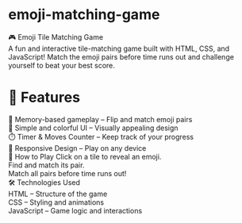 # emoji-matching-game
🎮 Emoji Tile Matching Game
<br>
A fun and interactive tile-matching game built with HTML, CSS, and JavaScript! Match the emoji pairs before time runs out and challenge yourself to beat your best score.
<br>
# 🚀 Features
🧠 Memory-based gameplay – Flip and match emoji pairs
<br>
🎨 Simple and colorful UI – Visually appealing design
<br>
⏱️ Timer & Moves Counter – Keep track of your progress
<br>
🔄 Responsive Design – Play on any device
<br>
📜 How to Play
Click on a tile to reveal an emoji.
<br>
Find and match its pair.
<br>
Match all pairs before time runs out!
<br>
🛠️ Technologies Used
<br>
HTML – Structure of the game
<br>
CSS – Styling and animations
<br>
JavaScript – Game logic and interactions

